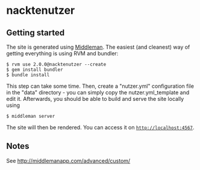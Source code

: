 nacktenutzer
============

Getting started
---------------

The site is generated using [Middleman](www.middlemanapp.com). The easiest (and
cleanest) way of getting everything is using RVM and bundler:

    $ rvm use 2.0.0@nacktenutzer --create
    $ gem install bundler
    $ bundle install

This step can take some time. Then, create a "nutzer.yml" configuration
file in the "data" directory - you can simply copy the
nutzer.yml_template and edit it. Afterwards, you should be able to build
and serve the site locally using

    $ middleman server

The site will then be rendered. You can access it on
[````http://localhost:4567````](http://localhost:4567).

Notes
-----

See http://middlemanapp.com/advanced/custom/
